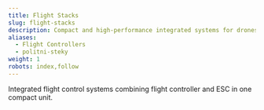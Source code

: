 ```yaml
---
title: Flight Stacks
slug: flight-stacks
description: Compact and high-performance integrated systems for drones
aliases:
  - Flight Controllers
  - politni-steky
weight: 1
robots: index,follow
---
```


Integrated flight control systems combining flight controller and ESC in one compact unit. 
